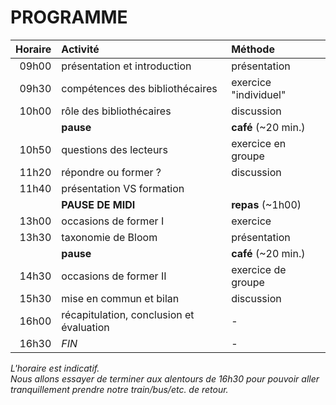 # PROGRAMME

| Horaire | Activité | Méthode |
| ------: | :------- | :------ |
| 09h00 | présentation et introduction | présentation |
| 09h30 | compétences des bibliothécaires | exercice "individuel" |
| 10h00 | rôle des bibliothécaires | discussion |
|  | **pause** | **café** (~20 min.) |
| 10h50 | questions des lecteurs | exercice en groupe |
| 11h20 | répondre ou former ? | discussion |
| 11h40 | présentation VS formation |  |
|  | **PAUSE DE MIDI** | **repas** (~1h00) |
| 13h00 | occasions de former I | exercice |
| 13h30 | taxonomie de Bloom | présentation |
|  | **pause** | **café** (~20 min.) |
| 14h30 | occasions de former II | exercice de groupe |
| 15h30 | mise en commun et bilan | discussion |
| 16h00 | récapitulation, conclusion et évaluation | - |
| 16h30 | *FIN* | - |

*L'horaire est indicatif.   
Nous allons essayer de terminer aux alentours de 16h30 pour pouvoir aller tranquillement prendre notre train/bus/etc. de retour.*